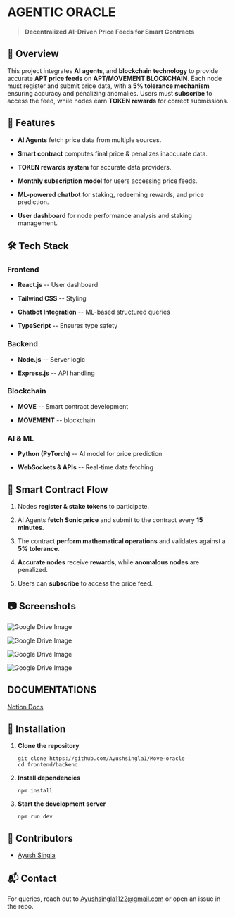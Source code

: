 AGENTIC ORACLE
====================================================================

> **Decentralized AI-Driven Price Feeds for Smart Contracts**

🚀 Overview
-----------

This project integrates **AI agents**, and **blockchain technology** to provide accurate **APT price feeds** on **APT/MOVEMENT BLOCKCHAIN**. Each node must register and submit price data, with a **5% tolerance mechanism** ensuring accuracy and penalizing anomalies. Users must **subscribe** to access the feed, while nodes earn **TOKEN rewards** for correct submissions.

📌 Features
-----------

-   **AI Agents** fetch price data from multiple sources.

-   **Smart contract** computes final price & penalizes inaccurate data.

-   **TOKEN rewards system** for accurate data providers.

-   **Monthly subscription model** for users accessing price feeds.

-   **ML-powered chatbot** for staking, redeeming rewards, and price prediction.

-   **User dashboard** for node performance analysis and staking management.

🛠️ Tech Stack
--------------

### **Frontend**

-   **React.js** -- User dashboard

-   **Tailwind CSS** -- Styling

-   **Chatbot Integration** -- ML-based structured queries

-   **TypeScript** -- Ensures type safety

### **Backend**

-   **Node.js** -- Server logic

-   **Express.js** -- API handling

### **Blockchain**

-   **MOVE** -- Smart contract development

-   **MOVEMENT** -- blockchain

### **AI & ML**

-   **Python (PyTorch)** -- AI model for price prediction

-   **WebSockets & APIs** -- Real-time data fetching


📖 Smart Contract Flow
----------------------

1.  Nodes **register & stake tokens** to participate.

2.  AI Agents **fetch Sonic price** and submit to the contract every **15 minutes**.

3.  The contract **perform mathematical operations** and validates against a **5% tolerance**.

4.  **Accurate nodes** receive **rewards**, while **anomalous nodes** are penalized.

5.  Users can **subscribe** to access the price feed.

📷 Screenshots
--------------
![Google Drive Image](https://drive.google.com/uc?export=view&id=1BSHspQgWNoikeUbv8oNWz6k_Kznfg1tP)

![Google Drive Image](https://drive.google.com/uc?export=view&id=1c16sJuzbNahYkPm6XObi96iEBnwrQx_w)

![Google Drive Image](https://drive.google.com/uc?export=view&id=1ZS-zMz2Higj4fQoNnfy1H4gniGFGa0-f)

![Google Drive Image](https://drive.google.com/uc?export=view&id=1doX6YQseWDh9zIqZujSCJbUlb68EH3Vw)

DOCUMENTATIONS
--------------

[Notion Docs](https://flame-skink-53c.notion.site/AI-Agents-Blockchain-System-Documentation-194ba4f18c828042ac84ecdfea9f6851)

🔧 Installation
---------------

1.  **Clone the repository**

    ```
    git clone https://github.com/Ayushsingla1/Move-oracle
    cd frontend/backend
    ```

2.  **Install dependencies**

    ```
    npm install
    ```

3.  **Start the development server**

    ```
    npm run dev
    ```

🙌 Contributors
---------------

-   [Ayush Singla](https://github.com/Ayushsingla1)

📬 Contact
----------

For queries, reach out to Ayushsingla1122@gmail.com or open an issue in the repo.

